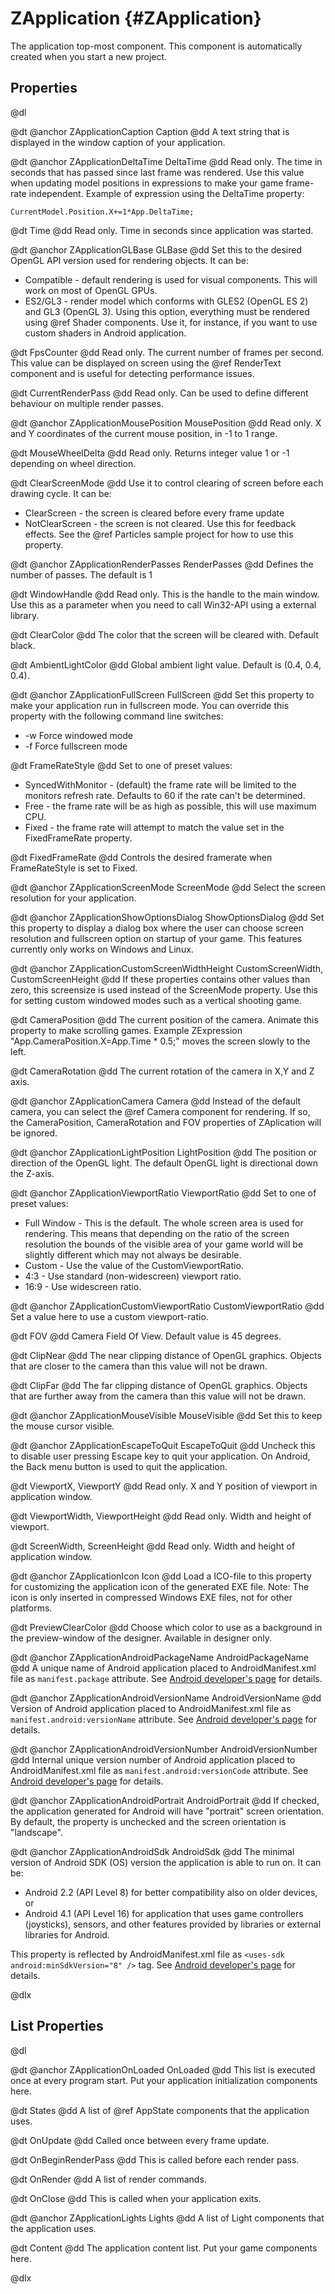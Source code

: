 # ZApplication {#ZApplication}

The application top-most component. This component is automatically created when you start a new project.

## Properties

@dl

@dt @anchor ZApplicationCaption Caption
@dd A text string that is displayed in the window caption of your application.

@dt @anchor ZApplicationDeltaTime DeltaTime
@dd Read only. The time in seconds that has passed since last frame was rendered. Use this value when updating model positions in expressions to make your game frame-rate independent. Example of expression using the DeltaTime property:

    CurrentModel.Position.X+=1*App.DeltaTime;

@dt Time
@dd Read only. Time in seconds since application was started.

@dt @anchor ZApplicationGLBase GLBase
@dd Set this to the desired OpenGL API version used for rendering objects. It can be:

* Compatible - default rendering is used for visual components. This will work on most of OpenGL GPUs.
* ES2/GL3 - render model which conforms with GLES2 (OpenGL ES 2) and GL3 (OpenGL 3). Using this option, everything must be rendered using @ref Shader components. Use it, for instance, if you want to use custom shaders in Android application.

@dt FpsCounter
@dd Read only. The current number of frames per second. This value can be displayed on screen using the @ref  RenderText component and is useful for detecting performance issues.

@dt CurrentRenderPass
@dd Read only. Can be used to define different behaviour on multiple render passes.

@dt @anchor ZApplicationMousePosition MousePosition
@dd Read only. X and Y coordinates of the current mouse position, in -1 to 1 range.

@dt MouseWheelDelta
@dd Read only. Returns integer value 1 or -1 depending on wheel direction.

@dt ClearScreenMode
@dd Use it to control clearing of screen before each drawing cycle. It can be:

* ClearScreen - the screen is cleared before every frame update
* NotClearScreen - the screen is not cleared. Use this for feedback effects. See the @ref Particles sample project for how to use this property.

@dt @anchor ZApplicationRenderPasses RenderPasses
@dd Defines the number of passes. The default is 1

@dt WindowHandle
@dd Read only. This is the handle to the main window. Use this as a parameter when you need to call Win32-API using a external library.

@dt ClearColor
@dd The color that the screen will be cleared with. Default black.

@dt AmbientLightColor
@dd Global ambient light value. Default is (0.4, 0.4, 0.4).

@dt @anchor ZApplicationFullScreen FullScreen
@dd Set this property to make your application run in fullscreen mode. You can override this property with the following command line switches:

* -w Force windowed mode
* -f Force fullscreen mode

@dt FrameRateStyle
@dd Set to one of preset values:

* SyncedWithMonitor - (default) the frame rate will be limited to the monitors refresh rate. Defaults to 60 if the rate can't be determined.
* Free - the frame rate will be as high as possible, this will use maximum CPU.
* Fixed - the frame rate will attempt to match the value set in the FixedFrameRate property.

@dt FixedFrameRate
@dd Controls the desired framerate when FrameRateStyle is set to Fixed.

@dt @anchor ZApplicationScreenMode ScreenMode
@dd Select the screen resolution for your application.

@dt @anchor ZApplicationShowOptionsDialog ShowOptionsDialog
@dd Set this property to display a dialog box where the user can choose screen resolution and fullscreen option on startup of your game. This features currently only works on Windows and Linux.

@dt @anchor ZApplicationCustomScreenWidthHeight CustomScreenWidth, CustomScreenHeight
@dd If these properties contains other values than zero, this screensize is used instead of the ScreenMode property. Use this for setting custom windowed modes such as a vertical shooting game.

@dt CameraPosition
@dd The current position of the camera. Animate this property to make scrolling games. Example ZExpression "App.CameraPosition.X=App.Time * 0.5;" moves the screen slowly to the left.

@dt CameraRotation
@dd The current rotation of the camera in X,Y and Z axis.

@dt @anchor ZApplicationCamera Camera
@dd Instead of the default camera, you can select the @ref Camera component for rendering. If so, the CameraPosition, CameraRotation and FOV properties of ZAplication will be ignored.

@dt @anchor ZApplicationLightPosition LightPosition
@dd The position or direction of the OpenGL light. The default OpenGL light is directional down the Z-axis.

@dt @anchor ZApplicationViewportRatio ViewportRatio
@dd Set to one of preset values:

* Full Window - This is the default. The whole screen area is used for rendering. This means that depending on the ratio of the screen resolution the bounds of the visible area of your game world will be slightly different which may not always be desirable.
* Custom - Use the value of the CustomViewportRatio.
* 4:3 - Use standard (non-widescreen) viewport ratio.
* 16:9 - Use widescreen ratio.

@dt @anchor ZApplicationCustomViewportRatio CustomViewportRatio
@dd Set a value here to use a custom viewport-ratio.

@dt FOV
@dd Camera Field Of View. Default value is 45 degrees.

@dt ClipNear
@dd The near clipping distance of OpenGL graphics. Objects that are closer to the camera than this value will not be drawn.

@dt ClipFar
@dd The far clipping distance of OpenGL graphics. Objects that are further away from the camera than this value will not be drawn.

@dt @anchor ZApplicationMouseVisible MouseVisible
@dd Set this to keep the mouse cursor visible.

@dt @anchor ZApplicationEscapeToQuit EscapeToQuit
@dd Uncheck this to disable user pressing Escape key to quit your application. On Android, the Back menu button is used to quit the application.

@dt ViewportX, ViewportY
@dd Read only. X and Y position of viewport in application window.

@dt ViewportWidth, ViewportHeight
@dd Read only. Width and height of viewport.

@dt ScreenWidth, ScreenHeight
@dd Read only. Width and height of application window.

@dt @anchor ZApplicationIcon Icon
@dd Load a ICO-file to this property for customizing the application icon of the generated EXE file. Note: The icon is only inserted in compressed Windows EXE files, not for other platforms.

@dt PreviewClearColor
@dd Choose which color to use as a background in the preview-window of the designer. Available in designer only.

@dt @anchor ZApplicationAndroidPackageName AndroidPackageName
@dd A unique name of Android application placed to AndroidManifest.xml file as `manifest.package` attribute. See [Android developer's page](http://developer.android.com/guide/topics/manifest/manifest-element.html#package) for details.

@dt @anchor ZApplicationAndroidVersionName AndroidVersionName
@dd Version of Android application placed to AndroidManifest.xml file as `manifest.android:versionName` attribute. See [Android developer's page](http://developer.android.com/guide/topics/manifest/manifest-element.html#vname) for details.

@dt @anchor ZApplicationAndroidVersionNumber AndroidVersionNumber
@dd Internal unique version number of Android application placed to AndroidManifest.xml file as `manifest.android:versionCode` attribute. See [Android developer's page](http://developer.android.com/guide/topics/manifest/manifest-element.html#vcode)  for details.

@dt @anchor ZApplicationAndroidPortrait AndroidPortrait
@dd If checked, the application generated for Android will have "portrait" screen orientation. By default, the property is unchecked and the screen orientation is "landscape".

@dt @anchor ZApplicationAndroidSdk AndroidSdk
@dd The minimal version of Android SDK (OS) version the application is able to run on. It can be:

* Android 2.2 (API Level 8) for better compatibility also on older devices, or
* Android 4.1 (API Level 16) for application that uses game controllers (joysticks), sensors, and other features provided by libraries or external libraries for Android.

This property is reflected by AndroidManifest.xml file as `<uses-sdk android:minSdkVersion="8" />` tag. See [Android developer's page](http://developer.android.com/guide/topics/manifest/uses-sdk-element.html#min) for details.

@dlx

## List Properties

@dl

@dt @anchor ZApplicationOnLoaded OnLoaded
@dd This list is executed once at every program start. Put your application initialization components here.

@dt States
@dd A list of @ref AppState components that the application uses.

@dt OnUpdate
@dd Called once between every frame update.

@dt OnBeginRenderPass
@dd This is called before each render pass.

@dt OnRender
@dd A list of render commands.

@dt OnClose
@dd This is called when your application exits.

@dt @anchor ZApplicationLights Lights
@dd A list of Light components that the application uses.

@dt Content
@dd The application content list. Put your game components here.

@dlx
